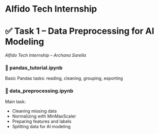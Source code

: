 # Alfido Tech Internship
# ✅ Task 1 – Data Preprocessing for AI Modeling  
*Alfido Tech Internship – Archana Sarella*

### 📘 pandas_tutorial.ipynb
Basic Pandas tasks: reading, cleaning, grouping, exporting

### 📙 data_preprocessing.ipynb
Main task:
- Cleaning missing data
- Normalizing with MinMaxScaler
- Preparing features and labels
- Splitting data for AI modeling
